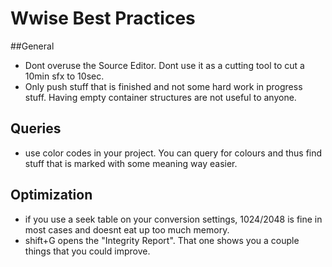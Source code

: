 # Wwise Best Practices

##General 
- Dont overuse the Source Editor. Dont use it as a cutting tool to cut a 10min sfx to 10sec.
- Only push stuff that is finished and not some hard work in progress stuff. Having empty container structures are not useful to anyone.

## Queries
- use color codes in your project. You can query for colours and thus find stuff that is marked with some meaning way easier.

## Optimization
- if you use a seek table on your conversion settings, 1024/2048 is fine in most cases and doesnt eat up too much memory.
- shift+G opens the "Integrity Report". That one shows you a couple things that you could improve.
